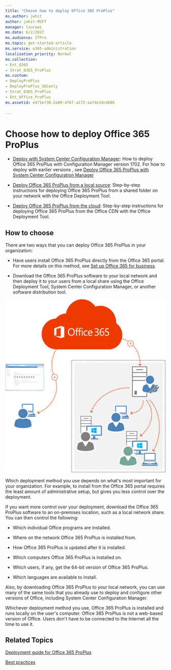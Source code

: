 ```yaml
---
title: "Choose how to deploy Office 365 ProPlus"
ms.author: jwhit
author: jwhit-MSFT
manager: laurawi
ms.date: 6/2/2017
ms.audience: ITPro
ms.topic: get-started-article
ms.service: o365-administration
localization_priority: Normal
ms.collection:
- Ent_O365
- Strat_O365_ProPlus
ms.custom:
- DeployProPlus
- DeployProPlus_SOConly
- Strat_O365_ProPlus
- Ent_Office_ProPlus
ms.assetid: e471ef30-2a09-4767-a172-aa74e1dc4686

---
```


# Choose how to deploy Office 365 ProPlus

- [Deploy with System Center Configuration Manager](https://docs.microsoft.com/en-us/sccm/sum/deploy-use/manage-office-365-proplus-updates): How to deploy Office 365 ProPlus with Configuration Manager version 1702. For how to deploy with earlier versions , see [Deploy Office 365 ProPlus with System Center Configuration Manager](deploy-office-365-proplus-with-system-center-configuration-manager.md)
  
- [Deploy Office 365 ProPlus from a local source](deploy-office-365-proplus-from-a-local-source.md): Step-by-step instructions for deploying Office 365 ProPlus from a shared folder on your network with the Office Deployment Tool.
  
- [Deploy Office 365 ProPlus from the cloud](deploy-office-365-proplus-from-the-cloud.md): Step-by-step instructions for deploying Office 365 ProPlus from the Office CDN with the Office Deployment Tool.
  
## How to choose

There are two ways that you can deploy Office 365 ProPlus in your organization:
  
- Have users install Office 365 ProPlus directly from the Office 365 portal. For more details on this method, see [Set up Office 365 for business](https://support.office.com/en-US/Article/set-up-Office-365-for-business-6a3a29a0-e616-4713-99d1-15eda62d04fa).
    
- Download the Office 365 ProPlus software to your local network and then deploy it to your users from a local share using the Office Deployment Tool, System Center Configuration Manager, or another software distribution tool.
    
![Office 365 deployment methods](images/3d236c2a-304c-44b3-9a73-d0fa8cc48437.jpg)
  
Which deployment method you use depends on what's most important for your organization. For example, to install from the Office 365 portal requires the least amount of administrative setup, but gives you less control over the deployment.
  
If you want more control over your deployment, download the Office 365 ProPlus software to an on-premises location, such as a local network share. You can then control the following:
  
- Which individual Office programs are installed.
    
- Where on the network Office 365 ProPlus is installed from.
    
- How Office 365 ProPlus is updated after it is installed.
    
- Which computers Office 365 ProPlus is installed on.
    
- Which users, if any, get the 64-bit version of Office 365 ProPlus.
    
- Which languages are available to install.
    
Also, by downloading Office 365 ProPlus to your local network, you can use many of the same tools that you already use to deploy and configure other versions of Office, including System Center Configuration Manager.
  
Whichever deployment method you use, Office 365 ProPlus is installed and runs locally on the user's computer. Office 365 ProPlus is not a web-based version of Office. Users don't have to be connected to the Internet all the time to use it.
  
## Related Topics

[Deployment guide for Office 365 ProPlus](deployment-guide-for-office-365-proplus.md)
  
[Best practices](best-practices/best-practices.md)
  


